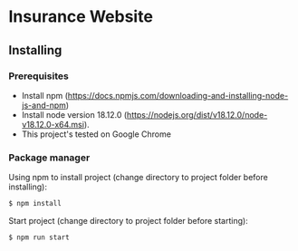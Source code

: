 # Insurance Website

## Installing

### Prerequisites
- Install npm (https://docs.npmjs.com/downloading-and-installing-node-js-and-npm)
- Install node version 18.12.0 (https://nodejs.org/dist/v18.12.0/node-v18.12.0-x64.msi).
- This project's tested on Google Chrome
  
### Package manager

Using npm to install project (change directory to project folder before installing):

```bash
$ npm install
```
Start project (change directory to project folder before starting):

```bash
$ npm run start
```
